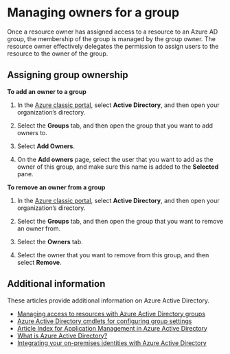 
<properties
	pageTitle="Next steps for access management using groups | Microsoft Azure"
	description="Advanced How-to's for managing security groups and how to use these groups to manage access to a resource."
	services="active-directory"
	documentationCenter=""
	authors="curtand"
	manager="femila"
	editor=""/>

<tags
	ms.service="active-directory"
	ms.workload="identity"
	ms.tgt_pltfrm="na"
	ms.devlang="na"
	ms.topic="article"
	ms.date="08/10/2016"
	ms.author="curtand"/>

# Managing owners for a group
Once a resource owner has assigned access to a resource to an Azure AD group, the membership of the group is managed by the group owner. The resource owner effectively delegates the permission to assign users to the resource to the owner of the group.

## Assigning group ownership

**To add an owner to a group**

1. In the [Azure classic portal](https://manage.windowsazure.com), select **Active Directory**, and then open your organization’s directory.

2. Select the **Groups** tab, and then open the group that you want to add owners to.

3. Select **Add Owners**.

4. On the **Add owners** page, select the user that you want to add as the owner of this group, and make sure this name is added to the **Selected** pane.


**To remove an owner from a group**

1. In the [Azure classic portal](https://manage.windowsazure.com), select **Active Directory**, and then open your organization’s directory.

2. Select the **Groups** tab, and then open the group that you want to remove an owner from.

4. Select the **Owners** tab.

5. Select the owner that you want to remove from this group, and then select **Remove**.

## Additional information

These articles provide additional information on Azure Active Directory.

* [Managing access to resources with Azure Active Directory groups](active-directory-manage-groups.md)
* [Azure Active Directory cmdlets for configuring group settings](active-directory-accessmanagement-groups-settings-cmdlets.md)
* [Article Index for Application Management in Azure Active Directory](active-directory-apps-index.md)
* [What is Azure Active Directory?](active-directory-whatis.md)
* [Integrating your on-premises identities with Azure Active Directory](active-directory-aadconnect.md)
